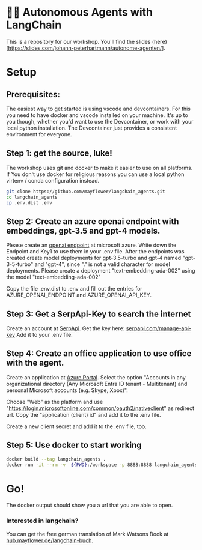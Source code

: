 # 🦜🔗 Autonomous Agents with LangChain
This is a repository for our workshop. You'll find the slides (here)[https://slides.com/johann-peterhartmann/autonome-agenten/].


# Setup

## Prerequisites:

The easiest way to get started is using vscode and devcontainers. For this you need to have docker and vscode installed on your machine. It's up to you though, whether you'd want to use the Devcontainer, or work with your local python installation. The Devcontainer just provides a consistent environment for everyone.

## Step 1: get the source, luke!

The workshop uses git and docker to make it easier to use on all platforms.
If You don't use docker for religious reasons you can use a local python virtenv / conda configuration instead.

```bash
git clone https://github.com/mayflower/langchain_agents.git
cd langchain_agents
cp .env.dist .env
```
## Step 2: Create an azure openai endpoint with embeddings, gpt-3.5 and gpt-4 models.

Please create an [openai endpoint](https://portal.azure.com/#create/Microsoft.CognitiveServicesOpenAI) at microsoft azure.
Write down the Endpoint and Key1 to use them in your .env file.
After the endpoints was created create model deployments for gpt-3.5-turbo and gpt-4 named "gpt-3-5-turbo" and "gpt-4", since "." is not a valid character for model deployments.
Please create a deployment "text-embedding-ada-002" using the model "text-embedding-ada-002"

Copy the file .env.dist to .env and fill out the entries for AZURE_OPENAI_ENDPOINT and AZURE_OPENAI_API_KEY.


## Step 3: Get a SerpApi-Key to search the internet

Create an account at [SerpApi](https://serpapi.com/).
Get the key here: [serpapi.com/manage-api-key](https://serpapi.com/manage-api-key)
Add it to your .env file.

## Step 4: Create an office application to use office with the agent.

Create an application at [Azure Portal](https://portal.azure.com/#view/Microsoft_AAD_RegisteredApps/CreateApplicationBlade/quickStartType~/null/isMSAApp~/false).
Select the option "Accounts in any organizational directory (Any Microsoft Entra ID tenant - Multitenant) and personal Microsoft accounts (e.g. Skype, Xbox)".

Choose "Web" as the platform and use "https://login.microsoftonline.com/common/oauth2/nativeclient" as redirect url.
Copy the "application (client) id" and add it to the .env file.

Create a new client secret and add it to the .env file, too.
## Step 5: Use docker to start working
```bash
docker build --tag langchain_agents .
docker run -it --rm -v  ${PWD}:/workspace -p 8888:8888 langchain_agents
```
# Go!

The docker output should show you a url that you are able to open.

### Interested in langchain?

You can get the free german translation of Mark Watsons Book at [hub.mayflower.de/langchain-buch](http://hub.mayflower.de/langchain-buch).
